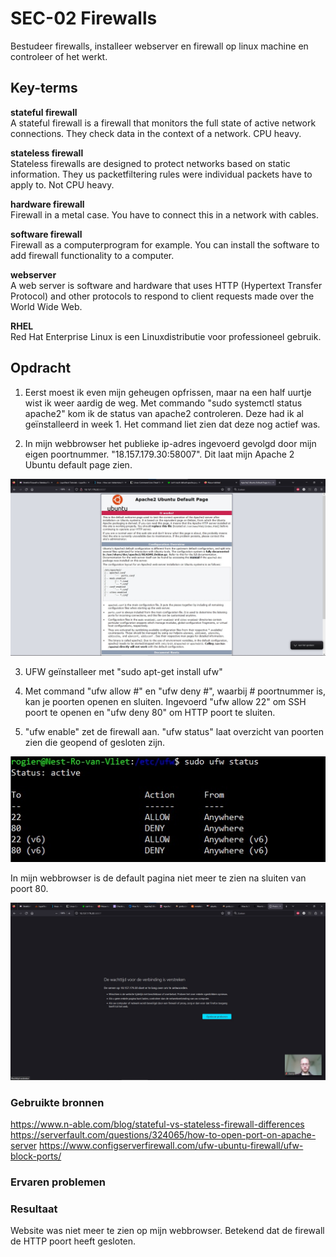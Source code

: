 # SEC-02 Firewalls
Bestudeer firewalls, installeer webserver en firewall op linux machine en controleer of het werkt.

## Key-terms
**stateful firewall**  
A stateful firewall is a firewall that monitors the full state of active network connections. They check data in the context of a network. CPU heavy.

**stateless firewall**  
Stateless firewalls are designed to protect networks based on static information. They us packetfiltering rules were individual packets have to apply to. Not CPU heavy.

**hardware firewall**  
Firewall in a metal case. You have to connect this in a network with cables.  

**software firewall**  
Firewall as a computerprogram for example. You can install the software to add firewall functionality to a computer.  

**webserver**  
A web server is software and hardware that uses HTTP (Hypertext Transfer Protocol) and other protocols to respond to client requests made over the World Wide Web.  

**RHEL**  
Red Hat Enterprise Linux is een Linuxdistributie voor professioneel gebruik. 


## Opdracht  
1. Eerst moest ik even mijn geheugen opfrissen, maar na een half uurtje wist ik weer aardig de weg. Met commando "sudo systemctl status apache2" kom ik de status van apache2 controleren. Deze had ik al geïnstalleerd in week 1. Het command liet zien dat deze nog actief was.  

2. In mijn webbrowser het publieke ip-adres ingevoerd gevolgd door mijn eigen poortnummer. "18.157.179.30:58007". Dit laat mijn Apache 2 Ubuntu default page zien.  

![](https://github.com/techgrounds/techgrounds-Rogier1978/blob/main/00_includes/04_Security/SEC_02%20apache%20default%20page.jpg)  


3. UFW geïnstalleer met "sudo apt-get install ufw" 

4. Met command "ufw allow #" en "ufw deny #", waarbij # poortnummer is, kan je poorten openen en sluiten. Ingevoerd "ufw allow 22" om SSH poort te openen en "ufw deny 80" om HTTP poort te sluiten.

5. "ufw enable" zet de firewall aan. "ufw status" laat overzicht van poorten zien die geopend of gesloten zijn. 

![](https://github.com/techgrounds/techgrounds-Rogier1978/blob/main/00_includes/04_Security/SEC_02%20ufw%20status.jpg)  

In mijn webbrowser is de default pagina niet meer te zien na sluiten van poort 80.  

![](https://github.com/techgrounds/techgrounds-Rogier1978/blob/main/00_includes/04_Security/SEC_02%20apache%20denied.jpg)  




### Gebruikte bronnen  
https://www.n-able.com/blog/stateful-vs-stateless-firewall-differences  
https://serverfault.com/questions/324065/how-to-open-port-on-apache-server
https://www.configserverfirewall.com/ufw-ubuntu-firewall/ufw-block-ports/  

### Ervaren problemen


### Resultaat  
Website was niet meer te zien op mijn webbrowser. Betekend dat de firewall de HTTP poort heeft gesloten.

